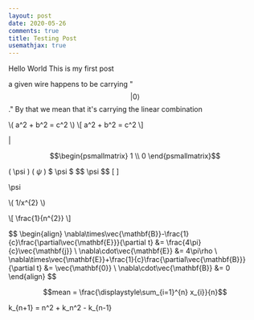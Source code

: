 ```yaml
---
layout: post
date: 2020-05-26
comments: true
title: Testing Post
usemathjax: true
---
```


Hello World
This is my first post

a given wire happens to be carrying "$$\lvert 0\rangle$$."
By that we mean that it's carrying the linear combination

\\( a^2 + b^2 = c^2 \\)
\\[ a^2 + b^2 = c^2 \\]

$\lvert$

$$\begin{psmallmatrix} 1 \\ 0 \end{psmallmatrix}$$

\( \psi \)
\( $\psi$ \)
\$ \psi \$
\$$ \psi \$$
\[  \]

\psi

\\( 1/x^{2} \\)

\\[ \frac{1}{n^{2}} \\]


\$$
\begin{align}
  \nabla\times\vec{\mathbf{B}}-\frac{1}{c}\frac{\partial\vec{\mathbf{E}}}{\partial t} &= \frac{4\pi}{c}\vec{\mathbf{j}} \\
  \nabla\cdot\vec{\mathbf{E}} &= 4\pi\rho \\
  \nabla\times\vec{\mathbf{E}}+\frac{1}{c}\frac{\partial\vec{\mathbf{B}}}{\partial t} &= \vec{\mathbf{0}} \\
  \nabla\cdot\vec{\mathbf{B}} &= 0
\end{align}
\$$

$$mean = \frac{\displaystyle\sum_{i=1}^{n} x_{i}}{n}$$

k_{n+1} = n^2 + k_n^2 - k_{n-1}